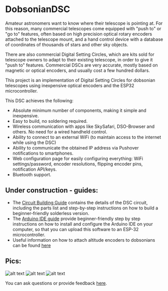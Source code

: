 # DobsonianDSC

Amateur astronomers want to know where their telescope is pointing at. For this reason, many commercial telescopes come equipped with "push to" or "go to" features, often based on high precision optical rotary encoders attached to the telescope mount, and a hand control device with a database of coordinates of thousands of stars and other sky objects.

There are also commercial Digital Setting Circles, which are kits sold for telescope owners to adapt to their existing telescope, in order to give it "push to" features. Commercial DSCs are very accurate, mostly based on magnetic or optical encoders, and usually cost a few hundred dollars.

This project is an implementation of Digital Setting Circles for dobsonian telescopes using inexpensive optical encoders and the ESP32 microcontroller.

This DSC achieves the following:

* Absolute minimum number of components, making it simple and inexpensive.
* Easy to build, no soldering required.
* Wireless communication with apps like SkySafari, DSO-Browser and others. No need for a wired handheld control.
* Ability to connect to an external WiFi (to maintain access to the internet while using the DSC)
* Ability to communicate the obtained IP address via Pushover notifications to smartphones.
* Web configuration page for easily configuring everything: WiFi settings/password, encoder resolutions, flipping encoder pins, notification API/keys.
* Bluetooth support.


## Under construction - guides:

  * The [Circuit Building Guide](https://github.com/vlaate/DobsonianDSC/blob/master/docs/Solderless.md) contains the details of the DSC circuit, including the parts list and step-by-step instructions on how to build a beginner-friendly solderless version.
  * The [Arduino IDE guide](https://github.com/vlaate/DobsonianDSC/blob/master/docs/ArduinoIDE.md) provide beginner-friendly step by step instructions on how to install and configure the Arduino IDE on your computer, so that you can upload this software to an ESP-32 microcontroller.
  * Useful information on how to attach altitude encoders to dobsonians can be found [here](https://www.cloudynights.com/topic/772803-how-to-attach-altitude-encoders-to-dobsonians/)


## Pics:

![alt text](https://github.com/vlaate/DobsonianDSC/blob/master/img/full_close.jpg "Mini Dob with DSC")
![alt text](https://github.com/vlaate/DobsonianDSC/blob/master/img/components.jpg "GT2 up close")
![alt text](https://github.com/vlaate/DobsonianDSC/blob/master/img/webConfig_sm.png "Web Configuration")

You can ask questions or provide feedback [here](https://www.cloudynights.com/topic/589521-37-dobsonian-dsc-for-diy-makers/).

